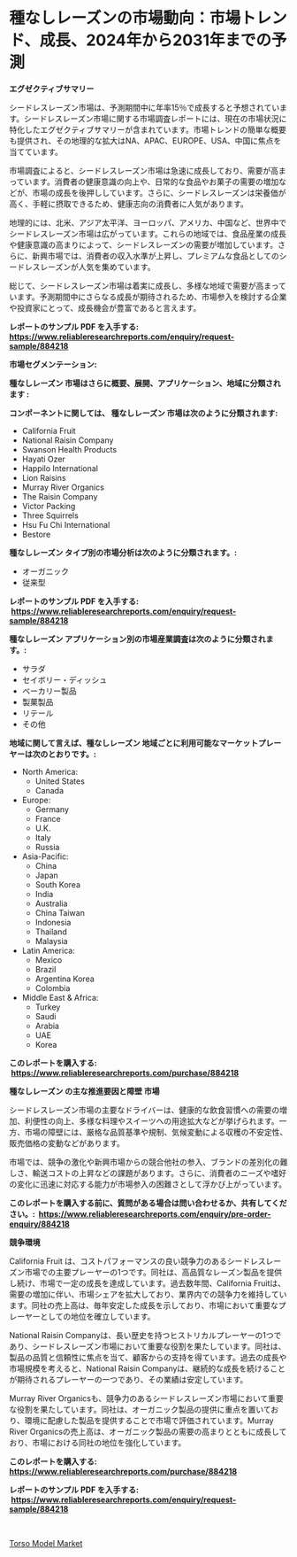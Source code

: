 <p><h1>種なしレーズンの市場動向：市場トレンド、成長、2024年から2031年までの予測</h1></p><p><strong>エグゼクティブサマリー</strong></p>
<p><p>シードレスレーズン市場は、予測期間中に年率15％で成長すると予想されています。シードレスレーズン市場に関する市場調査レポートには、現在の市場状況に特化したエグゼクティブサマリーが含まれています。市場トレンドの簡単な概要も提供され、その地理的な拡大はNA、APAC、EUROPE、USA、中国に焦点を当てています。</p><p>市場調査によると、シードレスレーズン市場は急速に成長しており、需要が高まっています。消費者の健康意識の向上や、日常的な食品やお菓子の需要の増加などが、市場の成長を後押ししています。さらに、シードレスレーズンは栄養価が高く、手軽に摂取できるため、健康志向の消費者に人気があります。</p><p>地理的には、北米、アジア太平洋、ヨーロッパ、アメリカ、中国など、世界中でシードレスレーズン市場は広がっています。これらの地域では、食品産業の成長や健康意識の高まりによって、シードレスレーズンの需要が増加しています。さらに、新興市場では、消費者の収入水準が上昇し、プレミアムな食品としてのシードレスレーズンが人気を集めています。</p><p>総じて、シードレスレーズン市場は着実に成長し、多様な地域で需要が高まっています。予測期間中にさらなる成長が期待されるため、市場参入を検討する企業や投資家にとって、成長機会が豊富であると言えます。</p></p>
<p><strong>レポートのサンプル PDF を入手する: <a href="https://www.reliableresearchreports.com/enquiry/request-sample/884218">https://www.reliableresearchreports.com/enquiry/request-sample/884218</a></strong></p>
<p><strong>市場セグメンテーション:</strong></p>
<p><strong> 種なしレーズン 市場はさらに概要、展開、アプリケーション、地域に分類されます :</strong></p>
<p><strong>コンポーネントに関しては、 種なしレーズン 市場は次のように分類されます: &nbsp;</strong></p>
<p><ul><li>California Fruit</li><li>National Raisin Company</li><li>Swanson Health Products</li><li>Hayati Ozer</li><li>Happilo International</li><li>Lion Raisins</li><li>Murray River Organics</li><li>The Raisin Company</li><li>Victor Packing</li><li>Three Squirrels</li><li>Hsu Fu Chi International</li><li>Bestore</li></ul></p>
<p><strong> 種なしレーズン タイプ別の市場分析は次のように分類されます。:</strong></p>
<p><ul><li>オーガニック</li><li>従来型</li></ul></p>
<p><strong>レポートのサンプル PDF を入手する: &nbsp;<a href="https://www.reliableresearchreports.com/enquiry/request-sample/884218">https://www.reliableresearchreports.com/enquiry/request-sample/884218</a></strong></p>
<p><strong> 種なしレーズン アプリケーション別の市場産業調査は次のように分類されます。:</strong></p>
<p><ul><li>サラダ</li><li>セイボリー・ディッシュ</li><li>ベーカリー製品</li><li>製菓製品</li><li>リテール</li><li>その他</li></ul></p>
<p><strong>地域に関して言えば、種なしレーズン 地域ごとに利用可能なマーケットプレーヤーは次のとおりです。:</strong></p>
<p><ul>
    <li>
        North America:
        <ul>
            <li>United States</li>
            <li>Canada</li>
        </ul>
    </li>
    <li>
        Europe:
        <ul>
            <li>Germany</li>
            <li>France</li>
            <li>U.K.</li>
            <li>Italy</li>
            <li>Russia</li>
        </ul>
    </li>
    <li>
        Asia-Pacific:
        <ul>
            <li>China</li>
            <li>Japan</li>
            <li>South Korea</li>
            <li>India</li>
            <li>Australia</li>
            <li>China Taiwan</li>
            <li>Indonesia</li>
            <li>Thailand</li>
            <li>Malaysia</li>
        </ul>
    </li>
    <li>
        Latin America:
        <ul>
            <li>Mexico</li>
            <li>Brazil</li>
            <li>Argentina Korea</li>
            <li>Colombia</li>
        </ul>
    </li>
    <li>
        Middle East & Africa:
        <ul>
            <li>Turkey</li>
            <li>Saudi</li>
            <li>Arabia</li>
            <li>UAE</li>
            <li>Korea</li>
        </ul>
    </li>
    </ul></p>
<p><strong>このレポートを購入する: &nbsp;<a href="https://www.reliableresearchreports.com/purchase/884218">https://www.reliableresearchreports.com/purchase/884218</a></strong></p>
<p><strong>種なしレーズン の主な推進要因と障壁 市場</strong></p>
<p><p>シードレスレーズン市場の主要なドライバーは、健康的な飲食習慣への需要の増加、利便性の向上、多様な料理やスイーツへの用途拡大などが挙げられます。一方、市場の障壁には、厳格な品質基準や規制、気候変動による収穫の不安定性、販売価格の変動などがあります。</p><p>市場では、競争の激化や新興市場からの競合他社の参入、ブランドの差別化の難しさ、輸送コストの上昇などの課題があります。さらに、消費者のニーズや嗜好の変化に迅速に対応する能力が市場参入の困難さとして浮かび上がっています。</p></p>
<p><strong>このレポートを購入する前に、質問がある場合は問い合わせるか、共有してください。:&nbsp; <a href="https://www.reliableresearchreports.com/enquiry/pre-order-enquiry/884218">https://www.reliableresearchreports.com/enquiry/pre-order-enquiry/884218</a></strong></p>
<p><strong>競争環境</strong></p>
<p><p>California Fruit は、コストパフォーマンスの良い競争力のあるシードレスレーズン市場での主要プレーヤーの1つです。同社は、高品質なレーズン製品を提供し続け、市場で一定の成長を達成しています。過去数年間、California Fruitは、需要の増加に伴い、市場シェアを拡大しており、業界内での競争力を維持しています。同社の売上高は、毎年安定した成長を示しており、市場において重要なプレーヤーとしての地位を確立しています。</p><p>National Raisin Companyは、長い歴史を持つヒストリカルプレーヤーの1つであり、シードレスレーズン市場において重要な役割を果たしています。同社は、製品の品質と信頼性に焦点を当て、顧客からの支持を得ています。過去の成長や市場規模を考えると、National Raisin Companyは、継続的な成長を続けることが期待されるプレーヤーの一つであり、その業績は安定しています。</p><p>Murray River Organicsも、競争力のあるシードレスレーズン市場において重要な役割を果たしています。同社は、オーガニック製品の提供に重点を置いており、環境に配慮した製品を提供することで市場で評価されています。Murray River Organicsの売上高は、オーガニック製品の需要の高まりとともに成長しており、市場における同社の地位を強化しています。</p></p>
<p><strong>このレポートを購入する: &nbsp; <a href="https://www.reliableresearchreports.com/purchase/884218">https://www.reliableresearchreports.com/purchase/884218</a></strong></p>
<p><strong>レポートのサンプル PDF を入手する: &nbsp;<a href="https://www.reliableresearchreports.com/enquiry/request-sample/884218">https://www.reliableresearchreports.com/enquiry/request-sample/884218</a></strong><strong></strong></p>
<p>&nbsp;</p>
<p><p><a href="https://circular-yam-9b9.notion.site/Torso-Model-Market-Provides-Detailed-Segmentation-of-this-Market-based-on-Type-Application-and-Reg-d4e8276984e24b2c8b51bd2862c43405">Torso Model Market</a></p></p>